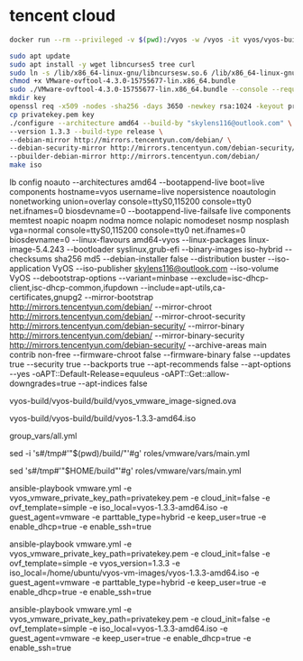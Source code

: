 # tencent cloud

```bash
docker run --rm --privileged -v $(pwd):/vyos -w /vyos -it vyos/vyos-build:equuleus bash
```


```bash
sudo apt update
sudo apt install -y wget libncurses5 tree curl
sudo ln -s /lib/x86_64-linux-gnu/libncursesw.so.6 /lib/x86_64-linux-gnu/libncursesw.so.5
chmod +x VMware-ovftool-4.3.0-15755677-lin.x86_64.bundle
sudo ./VMware-ovftool-4.3.0-15755677-lin.x86_64.bundle --console --required --eulas-agreed
mkdir key
openssl req -x509 -nodes -sha256 -days 3650 -newkey rsa:1024 -keyout privatekey.pem -out privatekey.pem -subj "/C=US/ST=California/L=Palo Alto/O=VMware/CN=vyos"
cp privatekey.pem key
./configure --architecture amd64 --build-by "skylens116@outlook.com" \
--version 1.3.3 --build-type release \
--debian-mirror http://mirrors.tencentyun.com/debian/ \
--debian-security-mirror http://mirrors.tencentyun.com/debian-security/ \
--pbuilder-debian-mirror http://mirrors.tencentyun.com/debian/
make iso
```

 lb config noauto --architectures amd64 --bootappend-live boot=live components hostname=vyos username=live nopersistence noautologin nonetworking union=overlay console=ttyS0,115200 console=tty0 net.ifnames=0 biosdevname=0 --bootappend-live-failsafe live components memtest noapic noapm nodma nomce nolapic nomodeset nosmp nosplash vga=normal console=ttyS0,115200 console=tty0 net.ifnames=0 biosdevname=0 --linux-flavours amd64-vyos --linux-packages linux-image-5.4.243 --bootloader syslinux,grub-efi --binary-images iso-hybrid --checksums sha256 md5 --debian-installer false --distribution buster --iso-application VyOS --iso-publisher skylens116@outlook.com --iso-volume VyOS --debootstrap-options --variant=minbase --exclude=isc-dhcp-client,isc-dhcp-common,ifupdown --include=apt-utils,ca-certificates,gnupg2 --mirror-bootstrap http://mirrors.tencentyun.com/debian/ --mirror-chroot http://mirrors.tencentyun.com/debian/ --mirror-chroot-security http://mirrors.tencentyun.com/debian-security/ --mirror-binary http://mirrors.tencentyun.com/debian/ --mirror-binary-security http://mirrors.tencentyun.com/debian-security/ --archive-areas main contrib non-free --firmware-chroot false --firmware-binary false --updates true --security true --backports true --apt-recommends false --apt-options --yes -oAPT::Default-Release=equuleus -oAPT::Get::allow-downgrades=true --apt-indices false


vyos-build/vyos-build/build/vyos_vmware_image-signed.ova

vyos-build/vyos-build/build/vyos-1.3.3-amd64.iso


group_vars/all.yml

sed -i 's#/tmp#'"$(pwd)/build/"'#g' roles/vmware/vars/main.yml

sed 's#/tmp#'"$HOME/build"'#g' roles/vmware/vars/main.yml


ansible-playbook vmware.yml -e vyos_vmware_private_key_path=privatekey.pem -e cloud_init=false -e ovf_template=simple -e iso_local=vyos-1.3.3-amd64.iso -e guest_agent=vmware -e parttable_type=hybrid -e keep_user=true -e enable_dhcp=true -e enable_ssh=true

ansible-playbook vmware.yml -e vyos_vmware_private_key_path=privatekey.pem -e cloud_init=false -e ovf_template=simple -e vyos_version=1.3.3 -e iso_local=/home/ubuntu/vyos-vm-images/vyos-1.3.3-amd64.iso -e guest_agent=vmware -e parttable_type=hybrid -e keep_user=true -e enable_dhcp=true -e enable_ssh=true

ansible-playbook vmware.yml -e vyos_vmware_private_key_path=privatekey.pem -e cloud_init=false -e ovf_template=simple -e iso_local=vyos-1.3.3-amd64.iso -e guest_agent=vmware -e keep_user=true -e enable_dhcp=true -e enable_ssh=true